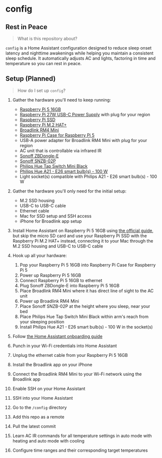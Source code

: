 # config

## Rest in Peace

> What is this repository about?

`config` is a Home Assistant configuration designed to reduce sleep onset latency and nighttime awakenings while helping you maintain a consistent sleep schedule. It automatically adjusts AC and lights, factoring in time and temperature so you can rest in peace.

## Setup (Planned)

> How do I set up `config`?

1. Gather the hardware you'll need to keep running:
   - [Raspberry Pi 5 16GB](https://www.raspberrypi.com/products/raspberry-pi-5)
   - [Raspberry Pi 27W USB-C Power Supply](https://www.raspberrypi.com/products/27w-power-supply) with plug for your region
   - [Raspberry Pi SSD](https://www.raspberrypi.com/products/ssd)
   - [Raspberry Pi M.2 HAT+](https://www.raspberrypi.com/products/m2-hat-plus)
   - [Broadlink RM4 Mini](https://www.broadlink.ae/product-page/broadlink-rm4-mini)
   - [Raspberry Pi Case for Raspberry Pi 5](https://www.raspberrypi.com/products/raspberry-pi-5-case)
   - USB-A power adapter for Broadlink RM4 Mini with plug for your region
   - AC unit that is controllable via infrared IR
   - [Sonoff ZBDongle-E](https://sonoff.tech/product/gateway-and-sensors/sonoff-zigbee-3-0-usb-dongle-plus-e)
   - [Sonoff SNZB-02P](https://sonoff.tech/product/gateway-and-sensors/snzb-02p)
   - [Philips Hue Tap Switch Mini Black](https://www.philips-hue.com/en-us/p/accessory-hue-tap-switch-mini-black/46677581954)
   - [Philips Hue A21 - E26 smart bulb(s) - 100 W](https://www.philips-hue.com/en-us/p/hue-white-and-color-ambiance-a21-e26-smart-bulb-100-w/046677562984)
   - Light socket(s) compatible with Philips A21 - E26 smart bulb(s) - 100 W

1. Gather the hardware you'll only need for the initial setup:
   - M.2 SSD housing
   - USB-C to USB-C cable
   - Ethernet cable
   - Mac for SSD setup and SSH access
   - iPhone for Broadlink app setup

1. Install Home Assistant on Raspberry Pi 5 16GB using [the official guide](https://www.home-assistant.io/installation/raspberrypi), but skip the micro SD card and use your Raspberry Pi SSD with the Raspberry Pi M.2 HAT+ instead, connecting it to your Mac through the M.2 SSD housing and USB-C to USB-C cable

1. Hook up all your hardware:
   1. Pop your Raspberry Pi 5 16GB into Raspberry Pi Case for Raspberry Pi 5
   1. Power up Raspberry Pi 5 16GB
   1. Connect Raspberry Pi 5 16GB to ethernet
   1. Plug Sonoff ZBDongle-E into Raspberry Pi 5 16GB
   1. Place Broadlink RM4 Mini where it has direct line of sight to the AC unit
   1. Power up Broadlink RM4 Mini
   1. Place Sonoff SNZB-02P at the height where you sleep, near your bed
   1. Place Philips Hue Tap Switch Mini Black within arm's reach from your sleeping position
   1. Install Philips Hue A21 - E26 smart bulb(s) - 100 W in the socket(s)

1. Follow [the Home Assistant onboarding guide](https://www.home-assistant.io/getting-started/onboarding)

1. Punch in your Wi-Fi credentials into Home Assistant

1. Unplug the ethernet cable from your Raspberry Pi 5 16GB

1. Install the Broadlink app on your iPhone

1. Connect the Broadlink RM4 Mini to your Wi-Fi network using the Broadlink app

1. Enable SSH on your Home Assistant

1. SSH into your Home Assistant

1. Go to the `/config` directory

1. Add this repo as a remote

1. Pull the latest commit

1. Learn AC IR commands for all temperature settings in auto mode with heating and auto mode with cooling

1. Configure time ranges and their corresponding target temperatures

